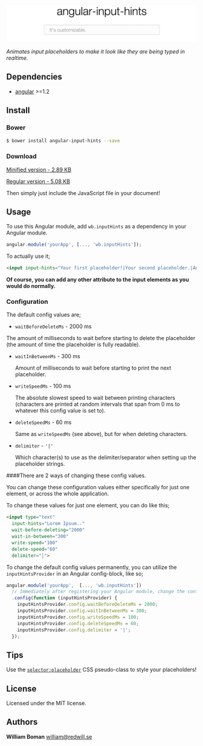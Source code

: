 ![angular-input-hints](angular-input-hints.gif)

*Animates input placeholders to make it look like they are being typed in realtime.*

## Dependencies
- [angular](https://github.com/angular/angular.js) >=1.2

## Install
### Bower
```bash
$ bower install angular-input-hints --save
```
### Download
[Minified version - 2.89 KB](https://github.com/williamboman/angular-input-hints/releases/download/v1.0.0/angular-input-hints.min.js)

[Regular version - 5.08 KB](https://github.com/williamboman/angular-input-hints/releases/download/v1.0.0/angular-input-hints.js)

Then simply just include the JavaScript file in your document!

## Usage
To use this Angular module, add `wb.inputHints` as a dependency in your Angular module.
```js
angular.module('yourApp', [..., 'wb.inputHints']);
```
To actually use it;
```html
<input input-hints="Your first placeholder!|Your second placeholder.|And so on..">
```

**Of course, you can add any other attribute to the input elements as you would do normally.**
### Configuration
The default config values are;
- `waitBeforeDeleteMs` - 2000 ms

 The amount of milliseconds to wait before starting to delete the placeholder (the amount of time the placeholder is fully readable).
- `waitInBetweenMs` - 300 ms

  Amount of milliseconds to wait before starting to print the next placeholder.

- `writeSpeedMs` - 100 ms

  The absolute slowest speed to wait between printing characters (characters are printed at random intervals that span from 0 ms to whatever this config value is set to).

- `deleteSpeedMs` - 60 ms

  Same as `writeSpeedMs` (see above), but for when deleting characters.

- `delimiter` - `'|'`

  Which character(s) to use as the delimiter/separator when setting up the placeholder strings.


####There are 2 ways of changing these config values.

You can change these configuration values either specifically for just one element, or across the whole application.

To change these values for just one element, you can do like this;
```html
<input type="text"
  input-hints="Lorem Ipsum.."
  wait-before-deleting="2000"
  wait-in-between="300"
  write-speed="100"
  delete-speed="60"
  delimiter="|">
```

To change the default config values permanently, you can utilize the `inputHintsProvider` in an Angular config-block, like so;
```js
angular.module('yourApp',  [..., 'wb.inputHints'])
  // Immediately after registering your Angular module, change the config values.
  .config(function (inputHintsProvider) {
    inputHintsProvider.config.waitBeforeDeleteMs = 2000;
    inputHintsProvider.config.waitInBetweenMs = 300;
    inputHintsProvider.config.writeSpeedMs = 100;
    inputHintsProvider.config.deleteSpeedMs = 60;
    inputHintsProvider.config.delimiter = '|';
  });
```

## Tips
Use the [`selector:placeholder`](http://css-tricks.com/snippets/css/style-placeholder-text/) CSS pseudo-class to style your placeholders!

## License
Licensed under the MIT license.

## Authors
**William Boman** <william@redwill.se>
